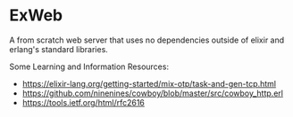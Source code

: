 # ExWeb

A from scratch web server that uses no dependencies outside of elixir and
erlang's standard libraries.

Some Learning and Information Resources:

 * https://elixir-lang.org/getting-started/mix-otp/task-and-gen-tcp.html
 * https://github.com/ninenines/cowboy/blob/master/src/cowboy_http.erl
 * https://tools.ietf.org/html/rfc2616
